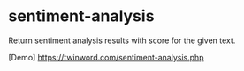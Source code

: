 # sentiment-analysis
Return sentiment analysis results with score for the given text.

[Demo]
https://twinword.com/sentiment-analysis.php
